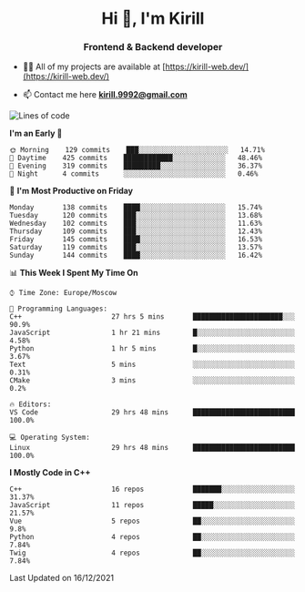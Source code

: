 <h1 align="center">Hi 👋, I'm Kirill</h1>
<h3 align="center">Frontend & Backend developer</h3>

- 👨‍💻 All of my projects are available at [https://kirill-web.dev/](https://kirill-web.dev/)

- 📫 Contact me here **kirill.9992@gmail.com**











<!--START_SECTION:waka-->
![Lines of code](https://img.shields.io/badge/From%20Hello%20World%20I%27ve%20Written-146%20Thousand%20lines%20of%20code-blue)

**I'm an Early 🐤** 

```text
🌞 Morning    129 commits    ███░░░░░░░░░░░░░░░░░░░░░░   14.71% 
🌆 Daytime    425 commits    ████████████░░░░░░░░░░░░░   48.46% 
🌃 Evening    319 commits    █████████░░░░░░░░░░░░░░░░   36.37% 
🌙 Night      4 commits      ░░░░░░░░░░░░░░░░░░░░░░░░░   0.46%

```
📅 **I'm Most Productive on Friday** 

```text
Monday       138 commits    ████░░░░░░░░░░░░░░░░░░░░░   15.74% 
Tuesday      120 commits    ███░░░░░░░░░░░░░░░░░░░░░░   13.68% 
Wednesday    102 commits    ███░░░░░░░░░░░░░░░░░░░░░░   11.63% 
Thursday     109 commits    ███░░░░░░░░░░░░░░░░░░░░░░   12.43% 
Friday       145 commits    ████░░░░░░░░░░░░░░░░░░░░░   16.53% 
Saturday     119 commits    ███░░░░░░░░░░░░░░░░░░░░░░   13.57% 
Sunday       144 commits    ████░░░░░░░░░░░░░░░░░░░░░   16.42%

```


📊 **This Week I Spent My Time On** 

```text
⌚︎ Time Zone: Europe/Moscow

💬 Programming Languages: 
C++                      27 hrs 5 mins       ██████████████████████░░░   90.9% 
JavaScript               1 hr 21 mins        █░░░░░░░░░░░░░░░░░░░░░░░░   4.58% 
Python                   1 hr 5 mins         █░░░░░░░░░░░░░░░░░░░░░░░░   3.67% 
Text                     5 mins              ░░░░░░░░░░░░░░░░░░░░░░░░░   0.31% 
CMake                    3 mins              ░░░░░░░░░░░░░░░░░░░░░░░░░   0.2%

🔥 Editors: 
VS Code                  29 hrs 48 mins      █████████████████████████   100.0%

💻 Operating System: 
Linux                    29 hrs 48 mins      █████████████████████████   100.0%

```

**I Mostly Code in C++** 

```text
C++                      16 repos            ███████░░░░░░░░░░░░░░░░░░   31.37% 
JavaScript               11 repos            █████░░░░░░░░░░░░░░░░░░░░   21.57% 
Vue                      5 repos             ██░░░░░░░░░░░░░░░░░░░░░░░   9.8% 
Python                   4 repos             ██░░░░░░░░░░░░░░░░░░░░░░░   7.84% 
Twig                     4 repos             ██░░░░░░░░░░░░░░░░░░░░░░░   7.84%

```



 Last Updated on 16/12/2021
<!--END_SECTION:waka-->
